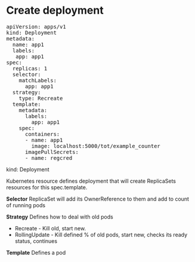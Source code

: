 # Create deployment

<pre class="file" data-filename="deployment.yaml" data-target="replace">
apiVersion: apps/v1
kind: Deployment
metadata:
  name: app1
  labels:
   app: app1
spec:
  replicas: 1
  selector:
    matchLabels:
      app: app1
  strategy:
    type: Recreate
  template:
    metadata:
      labels:
        app: app1
    spec:
      containers:
      - name: app1
        image: localhost:5000/tot/example_counter
      imagePullSecrets:
      - name: regcred
</pre>

kind: Deployment

Kubernetes resource defines deployment that will create ReplicaSets resources for this spec.template.

**Selector** ReplicaSet will add its OwnerReference to them and add to count of running pods

**Strategy** Defines how to deal with old pods

* Recreate - Kill old, start new.
* RollingUpdate - Kill defined % of old pods, start new, checks its ready status, continues

**Template** Defines a pod

<!-- **Under the hood of resources**

Kubernetes has key/value database and event stream internally and after you will create/update/delete resource it will:

* Execute hooks for resource [validation/defaulting](https://book.kubebuilder.io/cronjob-tutorial/webhook-implementation.html), and [finalizers](https://book.kubebuilder.io/reference/using-finalizers.html)

* Shoot events and store to its interal resource database

Intrnaly there is *controller* that monitors internal events like created, modified, deleted etc. for interested resources like this one and will prcess them usually also altering its meta information to reflect its state.

In kubernetes you can create your own resources and controllers for them. -->
